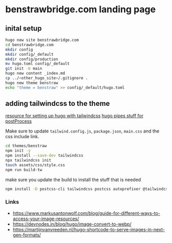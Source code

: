 # benstrawbridge.com landing page  

## inital setup  

```bash
hugo new site benstrawbridge.com
cd benstrawbridge.com
mkdir config
mkdir config/_default
mkdir config/production
mv hugo.toml config/_default
git init -b main
hugo new content _index.md
cp ../<other_hugo_site>/.gitignore .
hugo new theme benstraw
echo "theme = benstraw" >> config/_default/hugo.toml
```

## adding tailwindcss to the theme  

[resource for setting up hugo with tailwindcss](https://www.unsungnovelty.org/posts/03/2022/how-to-add-tailwind-css-3-to-a-hugo-website-in-2022/)
[hugo pipes stuff for postProcess](https://gohugo.io/hugo-pipes/postprocess/)

Make sure to update `tailwind.config.js`, `package.json`, `main.css` and the css include link.

```bash
cd themes/benstraw
npm init -y
npm install --save-dev tailwindcss
npx tailwindcss init
touch assets/css/style.css
npm run build-tw
```

make sure you update the build to install the stuff that is needed 
```bash 
npm install -D postcss-cli tailwindcss postcss autoprefixer @tailwindcss/typography
```

### Links  

- https://www.markusantonwolf.com/blog/guide-for-different-ways-to-access-your-image-resources/
- https://devnodes.in/blog/hugo/image-convert-to-webp/
- https://martijnvanvreeden.nl/hugo-shortcode-to-serve-images-in-next-gen-formats/
